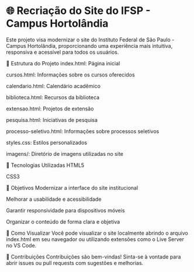 # 🌐 Recriação do Site do IFSP - Campus Hortolândia

Este projeto visa modernizar o site do Instituto Federal de São Paulo - Campus Hortolândia, proporcionando uma experiência mais intuitiva, responsiva e acessível para todos os usuários.

📁 Estrutura do Projeto
index.html: Página inicial

cursos.html: Informações sobre os cursos oferecidos

calendario.html: Calendário acadêmico

biblioteca.html: Recursos da biblioteca

extensao.html: Projetos de extensão

pesquisa.html: Iniciativas de pesquisa

processo-seletivo.html: Informações sobre processos seletivos

styles.css: Estilos personalizados

imagens/: Diretório de imagens utilizadas no site

🚀 Tecnologias Utilizadas
HTML5

CSS3

🎯 Objetivos
Modernizar a interface do site institucional

Melhorar a usabilidade e acessibilidade

Garantir responsividade para dispositivos móveis

Organizar o conteúdo de forma clara e objetiva

📌 Como Visualizar
Você pode visualizar o site localmente abrindo o arquivo index.html em seu navegador ou utilizando extensões como o Live Server no VS Code.

🤝 Contribuições
Contribuições são bem-vindas! Sinta-se à vontade para abrir issues ou pull requests com sugestões e melhorias.
